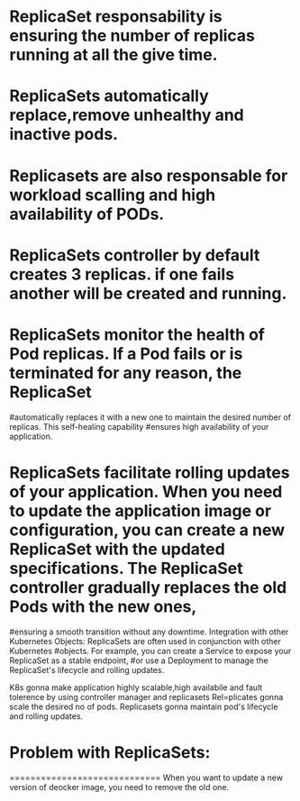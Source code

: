 # ReplicaSet responsability is ensuring the number of replicas running at all the give time.
# ReplicaSets automatically replace,remove unhealthy and inactive pods.
# Replicasets are  also responsable for workload scalling and high availability of PODs.
# ReplicaSets controller by default creates 3 replicas. if one fails another will be created and running.
#  ReplicaSets monitor the health of Pod replicas. If a Pod fails or is terminated for any reason, the ReplicaSet
 #automatically replaces it with a new one to maintain the desired number of replicas. This self-healing capability 
 #ensures high availability of your application.
# ReplicaSets facilitate rolling updates of your application. When you need to update the application image or configuration, you can create a new ReplicaSet with the updated specifications. The ReplicaSet controller gradually replaces the old Pods with the new ones,
 #ensuring a smooth transition without any downtime.
Integration with other Kubernetes Objects: ReplicaSets are often used in conjunction with other Kubernetes 
#objects. For example, you can create a Service to expose your ReplicaSet as a stable endpoint, 
#or use a Deployment to manage the ReplicaSet's lifecycle and rolling updates.

<Managing Replicas:> <Scaling> <Self-Healing> <Rolling Updates:> 
K8s gonna make application highly scalable,high availabile and fault tolerence by using controller manager and replicasets
Rel=plicates gonna scale the desired no of pods.
Replicasets gonna maintain pod's lifecycle and rolling updates.

# Problem with ReplicaSets:
=============================
When you want to update a new version of deocker image, you need to remove the old one.
